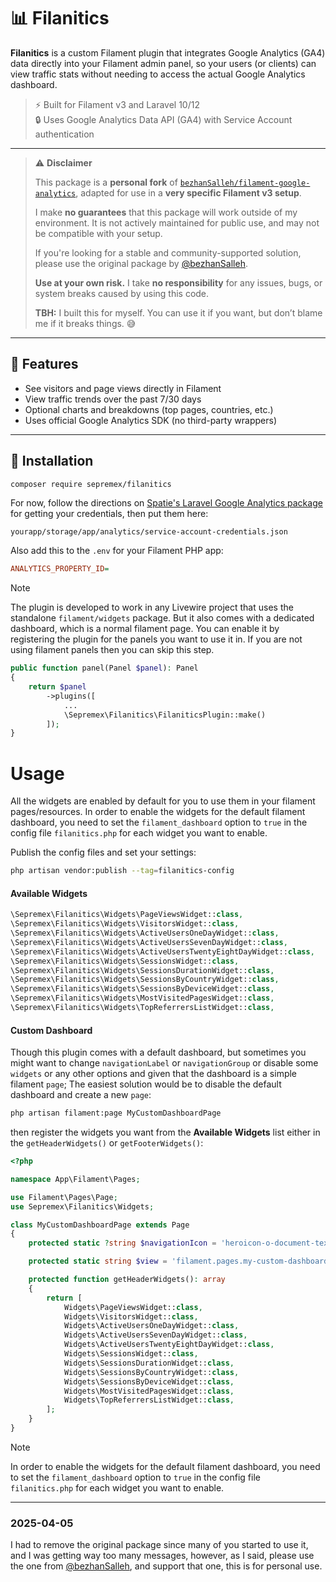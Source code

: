 # 📊 Filanitics

**Filanitics** is a custom Filament plugin that integrates Google Analytics (GA4) data directly into your Filament admin panel, so your users (or clients) can view traffic stats without needing to access the actual Google Analytics dashboard.

> ⚡ Built for Filament v3 and Laravel 10/12  
> 🔒 Uses Google Analytics Data API (GA4) with Service Account authentication

---
> ⚠️ **Disclaimer**
>
> This package is a **personal fork** of [`bezhanSalleh/filament-google-analytics`](https://github.com/bezhanSalleh/filament-google-analytics), adapted for use in a **very specific Filament v3 setup**.
>
> I make **no guarantees** that this package will work outside of my environment. It is not actively maintained for public use, and may not be compatible with your setup.
>
> If you're looking for a stable and community-supported solution, please use the original package by [@bezhanSalleh](https://github.com/bezhanSalleh).
>
> **Use at your own risk.** I take **no responsibility** for any issues, bugs, or system breaks caused by using this code.
>
> **TBH:** I built this for myself. You can use it if you want, but don’t blame me if it breaks things. 😅
---
## 🚀 Features

- See visitors and page views directly in Filament
- View traffic trends over the past 7/30 days
- Optional charts and breakdowns (top pages, countries, etc.)
- Uses official Google Analytics SDK (no third-party wrappers)

---

## 🧱 Installation

```bash
composer require sepremex/filanitics
```
For now, follow the directions on [Spatie's Laravel Google Analytics package](https://github.com/spatie/laravel-analytics) for getting your credentials, then put them here:

```
yourapp/storage/app/analytics/service-account-credentials.json
```

Also add this to the `.env` for your Filament PHP app:

```ini
ANALYTICS_PROPERTY_ID=
```


> [!NOTE]  
> The plugin is developed to work in any Livewire project that uses the standalone `filament/widgets` package. But it also comes with a dedicated dashboard, which is a normal filament page. You can enable it by registering the plugin for the panels you want to use it in. If you are not using filament panels then you can skip this step.
>

```php
public function panel(Panel $panel): Panel
{
    return $panel
        ->plugins([
            ...
            \Sepremex\Filanitics\FilaniticsPlugin::make()
        ]);
}
```

# Usage

All the widgets are enabled by default for you to use them in your filament pages/resources. In order to enable the widgets for the default filament dashboard, you need to set the `filament_dashboard` option to `true` in the config file `filanitics.php` for each widget you want to enable.

Publish the config files and set your settings:
```bash
php artisan vendor:publish --tag=filanitics-config
```

#### Available Widgets
```php
\Sepremex\Filanitics\Widgets\PageViewsWidget::class,
\Sepremex\Filanitics\Widgets\VisitorsWidget::class,
\Sepremex\Filanitics\Widgets\ActiveUsersOneDayWidget::class,
\Sepremex\Filanitics\Widgets\ActiveUsersSevenDayWidget::class,
\Sepremex\Filanitics\Widgets\ActiveUsersTwentyEightDayWidget::class,
\Sepremex\Filanitics\Widgets\SessionsWidget::class,
\Sepremex\Filanitics\Widgets\SessionsDurationWidget::class,
\Sepremex\Filanitics\Widgets\SessionsByCountryWidget::class,
\Sepremex\Filanitics\Widgets\SessionsByDeviceWidget::class,
\Sepremex\Filanitics\Widgets\MostVisitedPagesWidget::class,
\Sepremex\Filanitics\Widgets\TopReferrersListWidget::class,
```

#### Custom Dashboard
Though this plugin comes with a default dashboard, but sometimes you might want to change `navigationLabel` or `navigationGroup` or disable some `widgets` or any other options and given that the dashboard is a simple filament `page`; The easiest solution would be to disable the default dashboard and create a new `page`:

```bash
php artisan filament:page MyCustomDashboardPage
```
then register the widgets you want from the **Available Widgets** list either in the `getHeaderWidgets()` or `getFooterWidgets()`:
```php
<?php

namespace App\Filament\Pages;

use Filament\Pages\Page;
use Sepremex\Filanitics\Widgets;

class MyCustomDashboardPage extends Page
{
    protected static ?string $navigationIcon = 'heroicon-o-document-text';

    protected static string $view = 'filament.pages.my-custom-dashboard-page';

    protected function getHeaderWidgets(): array
    {
        return [
            Widgets\PageViewsWidget::class,
            Widgets\VisitorsWidget::class,
            Widgets\ActiveUsersOneDayWidget::class,
            Widgets\ActiveUsersSevenDayWidget::class,
            Widgets\ActiveUsersTwentyEightDayWidget::class,
            Widgets\SessionsWidget::class,
            Widgets\SessionsDurationWidget::class,
            Widgets\SessionsByCountryWidget::class,
            Widgets\SessionsByDeviceWidget::class,
            Widgets\MostVisitedPagesWidget::class,
            Widgets\TopReferrersListWidget::class,
        ];
    }
}
```
> [!NOTE]  
> In order to enable the widgets for the default filament dashboard, you need to set the `filament_dashboard` option to `true` in the config file `filanitics.php` for each widget you want to enable.
---
### **2025-04-05**
I had to remove the original package since many of you started to use it, and I was getting way too many messages, however, as I said, please use the one from [@bezhanSalleh](https://github.com/bezhanSalleh), and support that one, this is for personal use.